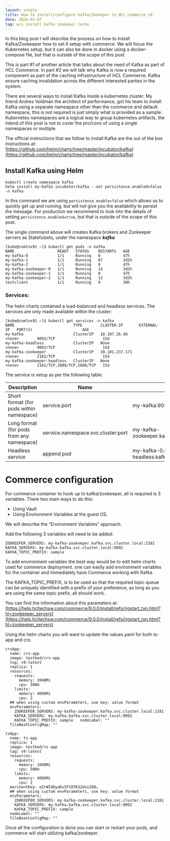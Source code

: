 ```yaml
---
layout: single
title: How to install/configure kafka/Zookeper in HCL Commerce v9
date: 2020-03-07
tag: wcs install kafka zookeper cache
---
```


 In this blog post I will describe the process on how to install Kafka/Zookeeper how to set it setup with commerce. We will focus the Kubernetes setup, but it can also be done in docker using a docker-compose file, but that is outside of the scope of this post.  

This is part #1 of another article that talks about the need of Kafka as part of HCL Commerce. In part #2 we will talk why Kafka is now a required component as part of the caching infrastructure of HCL Commerce. Kafka ensure caching invalidation across the different interested parties in the system.

There are several ways to install Kafka inside a kubernetes cluster. My friend  Andres Voldman the architect of performance, got his team to install Kafka using a separate namespace other than the commerce and default namespace, this is not required is just simply what is provided as a sample. Kubernetes namespaces are a logical way to group kubernetes artifacts, the intend of this post is not to cover the pro/cons of using a single namespaces or multiple.

The official instructions that we follow to install Kafka are the out of the box instructions at: [https://github.com/helm/charts/tree/master/incubator/kafka](https://github.com/helm/charts/tree/master/incubator/kafka)

## Install Kafka using Helm

```
kubectl create namespace kafka
helm install my-kafka incubator/kafka --set persistence.enabled=false -n kafka
```

In this command we are using `persistence.enable=false` which allows us to quickly get up and running, but will not give you the availability to persist the message. For production we recommend to look into the details of setting `persistence.enabled=true`, but that is outside of the scope of this post.

The single command above will creates Kafka brokers and Zookeeper servers as Statefulsets, under the namespace ***kafka***

```
[kube@comlnx91 ~]$ kubectl get pods -n kafka
NAME                   READY   STATUS    RESTARTS   AGE
my-kafka-0             1/1     Running   0          47h
my-kafka-1             1/1     Running   87         3d2h
my-kafka-2             1/1     Running   0          47h
my-kafka-zookeeper-0   1/1     Running   14         3d2h
my-kafka-zookeeper-1   1/1     Running   0          47h
my-kafka-zookeeper-2   1/1     Running   13         3d2h
testclient             1/1     Running   0          30h
```

### Services:

The helm charts contained a load-balanced and headless services. The services are only made available within the cluster:

```
[kube@comlnx91 ~]$ kubectl get services -n kafka
NAME                          TYPE        CLUSTER-IP       EXTERNAL-IP   PORT(S)                      AGE
my-kafka                      ClusterIP   10.107.26.40     <none>        9092/TCP                     15d
my-kafka-headless             ClusterIP   None             <none>        9092/TCP                     15d
my-kafka-zookeeper            ClusterIP   10.101.237.171   <none>        2181/TCP                     15d
my-kafka-zookeeper-headless   ClusterIP   None             <none>        2181/TCP,3888/TCP,2888/TCP   15d
```

The service is setup as per the following table:

| Description | Name |  Value |
| - | - | - |
| Short format (for pods within namespace) | service.port |  my-kafka:9092 |
| Long format (for pods from any namespace) | service.namespace.svc.cluster:port | my-kafka-zookeeper.kafka.svc.cluster.local:2181 |
| Headless service | append pod | my-kafka-0.my-kafka-headless.kafka.svc.cluster | 

# Commerce configuration

For commerce container to hook up to kafka/zookeeper, all is required is 3 variables. There two main ways to do this:
- Using Vault
- Using Environment Variables at the guest OS.

We will describe the “Environment Variables” approach.

Add the following 3 variables will need to be added:
```
ZOOKEEPER_SERVERS: my-kafka-zookeeper.kafka.svc.cluster.local:2181
KAFKA_SERVERS: my-kafka.kafka.svc.cluster.local:9092
KAFKA_TOPIC_PREFIX: sample
```

To add environment variables the best way would be to edit helm charts used for commerce deployment. one can easily add environment variables for the container and immediately have Commerce working with Kafka.

The KAFKA_TOPIC_PREFIX, is to be used so that the required topic queue can be uniquely identified with a prefix of your preference, as long as you are using the same topic prefix, all should work.

You can find the information about this parameters at: [https://help.hcltechsw.com/commerce/9.0.0/install/refs/rigstart_txn.html?hl=zookeeper_servers](https://help.hcltechsw.com/commerce/9.0.0/install/refs/rigstart_txn.html?hl=zookeeper_servers)

Using the helm charts you will want to update the values.yaml for both ts-app and crs:
```
crsApp:
  name: crs-app
  image: testbed/crs-app
  tag: v9-latest
  replica: 1
  resources:
    requests:
      memory: 2048Mi
      cpu: 500m
    limits:
      memory: 4096Mi
      cpu: 2
  ## when using custom envParameters, use key: value format
  envParameters:
    ZOOKEEPER_SERVERS: my-kafka-zookeeper.kafka.svc.cluster.local:2181
    KAFKA_SERVERS: my-kafka.kafka.svc.cluster.local:9092
    KAFKA_TOPIC_PREFIX: sample   nodeLabel: ""
  fileBeatConfigMap: ""
```
```
tsApp:
  name: ts-app
  replica: 1
  image: testbed/ts-app
  tag: v9-latest
  resources:
    requests:
      memory: 2048Mi
      cpu: 500m
    limits:
      memory: 4096Mi
      cpu: 2
  merchantKey: eZrWIdOyaDv5FCOTK32Uni288…
  ## when using custom envParameters, use key: value format
  envParameters:
    ZOOKEEPER_SERVERS: my-kafka-zookeeper.kafka.svc.cluster.local:2181
    KAFKA_SERVERS: my-kafka.kafka.svc.cluster.local:9092
    KAFKA_TOPIC_PREFIX: sample
  nodeLabel: ""
  fileBeatConfigMap: ""
```

Once all the configuration is done you can start or restart your pods, and commerce will start utilizing kafka/zookeper.
